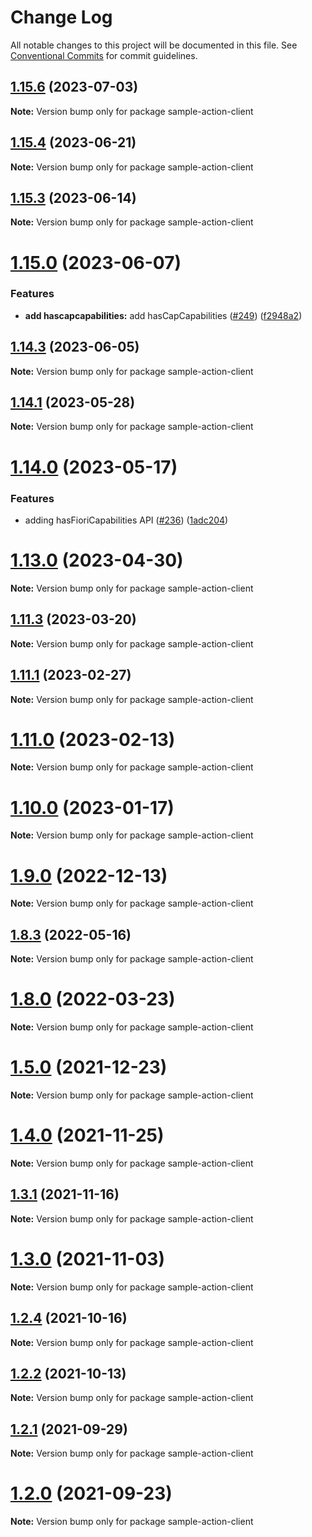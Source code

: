 # Change Log

All notable changes to this project will be documented in this file.
See [Conventional Commits](https://conventionalcommits.org) for commit guidelines.

## [1.15.6](https://github.com/SAP/app-studio-toolkit/compare/v1.15.5...v1.15.6) (2023-07-03)

**Note:** Version bump only for package sample-action-client

## [1.15.4](https://github.com/SAP/app-studio-toolkit/compare/v1.15.3...v1.15.4) (2023-06-21)

**Note:** Version bump only for package sample-action-client

## [1.15.3](https://github.com/SAP/app-studio-toolkit/compare/v1.15.2...v1.15.3) (2023-06-14)

**Note:** Version bump only for package sample-action-client

# [1.15.0](https://github.com/SAP/app-studio-toolkit/compare/v1.14.3...v1.15.0) (2023-06-07)

### Features

- **add hascapcapabilities:** add hasCapCapabilities ([#249](https://github.com/SAP/app-studio-toolkit/issues/249)) ([f2948a2](https://github.com/SAP/app-studio-toolkit/commit/f2948a2570827c16f6f27deab281d10b163a2d80))

## [1.14.3](https://github.com/SAP/app-studio-toolkit/compare/v1.14.2...v1.14.3) (2023-06-05)

**Note:** Version bump only for package sample-action-client

## [1.14.1](https://github.com/SAP/app-studio-toolkit/compare/v1.14.0...v1.14.1) (2023-05-28)

**Note:** Version bump only for package sample-action-client

# [1.14.0](https://github.com/SAP/app-studio-toolkit/compare/v1.13.2...v1.14.0) (2023-05-17)

### Features

- adding hasFioriCapabilities API ([#236](https://github.com/SAP/app-studio-toolkit/issues/236)) ([1adc204](https://github.com/SAP/app-studio-toolkit/commit/1adc2047b98012e374f79e8ae0906108278deee8))

# [1.13.0](https://github.com/SAP/app-studio-toolkit/compare/v1.12.1...v1.13.0) (2023-04-30)

**Note:** Version bump only for package sample-action-client

## [1.11.3](https://github.com/SAP/app-studio-toolkit/compare/v1.11.2...v1.11.3) (2023-03-20)

**Note:** Version bump only for package sample-action-client

## [1.11.1](https://github.com/SAP/app-studio-toolkit/compare/v1.11.0...v1.11.1) (2023-02-27)

**Note:** Version bump only for package sample-action-client

# [1.11.0](https://github.com/SAP/app-studio-toolkit/compare/v1.10.2...v1.11.0) (2023-02-13)

**Note:** Version bump only for package sample-action-client

# [1.10.0](https://github.com/SAP/app-studio-toolkit/compare/v1.9.0...v1.10.0) (2023-01-17)

**Note:** Version bump only for package sample-action-client

# [1.9.0](https://github.com/SAP/app-studio-toolkit/compare/v1.8.6...v1.9.0) (2022-12-13)

**Note:** Version bump only for package sample-action-client

## [1.8.3](https://github.com/SAP/app-studio-toolkit/compare/v1.8.1...v1.8.3) (2022-05-16)

**Note:** Version bump only for package sample-action-client

# [1.8.0](https://github.com/SAP/app-studio-toolkit/compare/v1.7.1...v1.8.0) (2022-03-23)

**Note:** Version bump only for package sample-action-client

# [1.5.0](https://github.com/SAP/app-studio-toolkit/compare/v1.4.0...v1.5.0) (2021-12-23)

**Note:** Version bump only for package sample-action-client

# [1.4.0](https://github.com/SAP/app-studio-toolkit/compare/v1.3.2...v1.4.0) (2021-11-25)

**Note:** Version bump only for package sample-action-client

## [1.3.1](https://github.com/SAP/app-studio-toolkit/compare/v1.3.0...v1.3.1) (2021-11-16)

**Note:** Version bump only for package sample-action-client

# [1.3.0](https://github.com/SAP/app-studio-toolkit/compare/v1.2.4...v1.3.0) (2021-11-03)

**Note:** Version bump only for package sample-action-client

## [1.2.4](https://github.com/SAP/app-studio-toolkit/compare/v1.2.3...v1.2.4) (2021-10-16)

**Note:** Version bump only for package sample-action-client

## [1.2.2](https://github.com/SAP/app-studio-toolkit/compare/v1.2.1...v1.2.2) (2021-10-13)

**Note:** Version bump only for package sample-action-client

## [1.2.1](https://github.com/SAP/app-studio-toolkit/compare/v1.2.0...v1.2.1) (2021-09-29)

**Note:** Version bump only for package sample-action-client

# [1.2.0](https://github.com/SAP/app-studio-toolkit/compare/v1.1.0...v1.2.0) (2021-09-23)

**Note:** Version bump only for package sample-action-client

